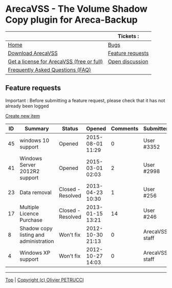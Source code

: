 # ArecaVSS - The Volume Shadow Copy plugin for Areca-Backup

|                                                         | Tickets :                               |
|---------------------------------------------------------|-----------------------------------------|
| [Home](README.md)                                       | [Bugs](bugs.md)                         |
| [Download ArecaVSS](download.md)                        | [Feature requests](feature-requests.md) |
| [Get a license for ArecaVSS (free or full)](license.md) | [Open discussion](open-discussion.md)   |
| [Frequently Asked Questions (FAQ)](faq.md)              |                                         |


## Feature requests

Important : Before submitting a feature request, please check that it has not already been logged
 
<u>Create new item</u>

| ID | Summary                                | Status            | Opened           | Comments | Submitter      |
|----|----------------------------------------|-------------------|------------------|----------|----------------|
| 45 | windows 10 support                     | Opened            | 2015-08-01 11:29 |  0       | User #3352     |
| 41 | Windows Server 2012R2 support          | Opened            | 2015-03-01 02:03 |  2       | User #2998     |
| 23 | Data removal                           | Closed - Resolved | 2013-04-23 10:30 |  1       | User #256      |
| 17 | Multiple Licence Purchase              | Closed - Resolved | 2013-01-15 13:21 | 14       | User #246      |
|  8 | Shadow copy listing and administration | Won't fix         | 2012-10-30 21:13 |  0       | ArecaVSS staff |
|  4 | Windows XP support                     | Won't fix         | 2012-10-27 14:03 |  0       | ArecaVSS staff |


---

[Top] | [Copyright (c) Olivier PETRUCCI]

[Top]: #arecavss---the-volume-shadow-copy-plugin-for-areca-backup "Go to top of the document"
[Copyright (c) Olivier PETRUCCI]: http://web.archive.org/web/20200204173844/http://www.arecavss.com/trackers.php?type=1 "Visit the original resource"